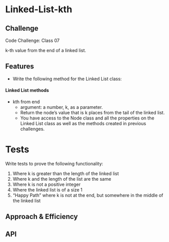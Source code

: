 # Linked-List-kth
<!-- Short summary or background information -->

## Challenge
<!-- Description of the challenge -->
Code Challenge: Class 07

k-th value from the end of a linked list.

## Features

- Write the following method for the Linked List class:

#### Linked List methods

- kth from end
  - argument: a number, k, as a parameter.
  - Return the node’s value that is k places from the tail of the linked list.
  - You have access to the Node class and all the properties on the Linked List class as well as the methods created in previous challenges.

# Tests

Write tests to prove the following functionality:

1. Where k is greater than the length of the linked list
2. Where k and the length of the list are the same
3. Where k is not a positive integer
4. Where the linked list is of a size 1
5. “Happy Path” where k is not at the end, but somewhere in the middle of the linked list


## Approach & Efficiency
<!-- What approach did you take? Why? What is the Big O space/time for this approach? -->



## API
<!-- Description of each method publicly available to your Linked List -->
